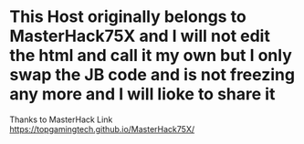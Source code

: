 # This Host originally belongs to MasterHack75X and I will not edit the html and call it my own but I only swap the JB code and is not freezing any more and I will lioke to share it
Thanks to MasterHack
Link  https://topgamingtech.github.io/MasterHack75X/

